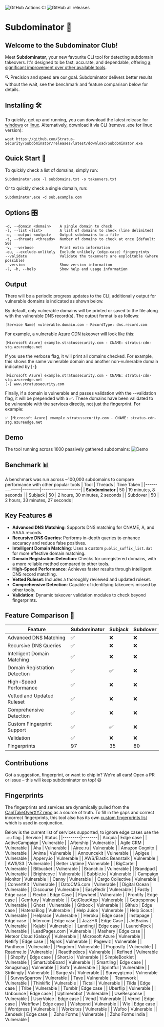 ![GitHub Actions CI](https://github.com/Stratus-Security/Subdominator/workflows/CI/badge.svg)
![GitHub all releases](https://img.shields.io/github/downloads/Stratus-Security/Subdominator/total)

# Subdominator 🚀

## Welcome to the Subdominator Club!
Meet **Subdominator**, your new favourite CLI tool for detecting subdomain takeovers. It's designed to be fast, accurate, and dependable, offering [a significant improvement over other available tools](https://www.stratussecurity.com/post/the-ultimate-subdomain-takeover-tool).

🔍 Precision and speed are our goal. Subdominator delivers better results without the wait, see the benchmark and feature comparison below for details.

## Installing 🛠️
To quickly, get up and running, you can download the latest release for [windows](https://github.com/Stratus-Security/Subdominator/releases/latest/download/Subdominator.exe) or [linux](https://github.com/Stratus-Security/Subdominator/releases/latest/download/Subdominator).
Alternatively, download it via CLI (remove .exe for linux version):
```base
wget https://github.com/Stratus-Security/Subdominator/releases/latest/download/Subdominator.exe
```

## Quick Start 🚦
To quickly check a list of domains, simply run: 
```
Subdominator.exe -l subdomains.txt -o takeovers.txt
```
Or to quickly check a single domain, run:
```
Subdominator.exe -d sub.example.com
```

## Options 🎛️
```
-d, --domain <domain>    A single domain to check
-l, --list <list>        A list of domains to check (line delimited)
-o, --output <output>    Output subdomains to a file
-t, --threads <threads>  Number of domains to check at once [default: 50]
-v, --verbose            Print extra information
-eu, --exclude-unlikely  Exclude unlikely (edge-case) fingerprints
--validate               Validate the takeovers are exploitable (where possible)
--version                Show version information
-?, -h, --help           Show help and usage information
```

## Output
There will be a periodic progress updates to the CLI, additionally output for vulnerable domains is indicated as shown below.

By default, only vulnerable domains will be printed or saved to the file along with the vulnerable DNS record(s).
The output format is as follows:
```
[Service Name] vulnerable.domain.com - RecordType: dns.record.com
```

For example, a vulnerable Azure CDN takeover will look like this:
```
[Microsoft Azure] example.stratussecurity.com - CNAME: stratus-cdn-stg.azureedge.net
``` 

If you use the verbose flag, it will print all domains checked. 
For example, this shows the same vulnerable domain and another non-vulnerable domain indicated by [-]:
```
[Microsoft Azure] example.stratussecurity.com - CNAME: stratus-cdn-stg.azureedge.net
[-] www.stratussecurity.com
```

Finally, if a domain is vulnerable and passes validation with the --validation flag, it will be prepended with a ✅.
These domains have been validated to be vulnerable with the services directly, not just the fingerprint. For example:
```
✅ [Microsoft Azure] example.stratussecurity.com - CNAME: stratus-cdn-stg.azureedge.net
```

## Demo
The tool running across 1000 passively gathered subdomains:
![Demo](https://raw.githubusercontent.com/Stratus-Security/Subdominator/master/Demo.gif)

## Benchmark 📊
A benchmark was run across ~100,000 subdomains to compare performance with other popular tools
| Tool         | Threads | Time Taken         |
|--------------|---------|--------------------|
| **Subdominator** | 50      | 19 minutes, 8 seconds |
| Subjack      | 50      | 2 hours, 30 minutes, 2 seconds |
| Subdover     | 50      | 2 hours, 33 minutes, 27 seconds |

## Key Features 🔥
- **Advanced DNS Matching**: Supports DNS matching for CNAME, A, and AAAA records.
- **Recursive DNS Queries**: Performs in-depth queries to enhance accuracy and reduce false positives.
- **Intelligent Domain Matching**: Uses a custom `public_suffix_list.dat` for more effective domain matching.
- **Domain Registration Detection**: Checks for unregistered domains, with a more reliable method compared to other tools.
- **High-Speed Performance**: Achieves faster results through intelligent DNS record matching.
- **Vetted Ruleset**: Includes a thoroughly reviewed and updated ruleset.
- **Comprehensive Detection**: Capable of identifying takeovers missed by other tools.
- **Validation**: Dynamic takeover validation modules to check beyond fingerprints.

## Feature Comparison 🥊
| Feature                          | Subdominator | Subjack | Subdover |
|----------------------------------|--------------|---------|----------|
| Advanced DNS Matching            | ✅          | ❌      | ❌       |
| Recursive DNS Queries            | ✅          | ❌      | ❌       |
| Intelligent Domain Matching      | ✅          | ❌      | ❌       |
| Domain Registration Detection    | ✅          | ✅      | ❌       |
| High-Speed Performance           | ✅          | ❌      | ❌       |
| Vetted and Updated Ruleset       | ✅          | ❌      | ❌       |
| Comprehensive Detection          | ✅          | ❌      | ❌       |
| Custom Fingerprint Support       | ✅          | ✅      | ❌       |
| Validation                       | ✅          | ❌      | ❌       |
| Fingerprints                     | 97           | 35      | 80       |

## Contributions
Got a suggestion, fingerprint, or want to chip in? We're all ears! Open a PR or issue – this will keep subdominator on top! 😄

## Fingerprints 
The fingerprints and services are dynamically pulled from the [CanITakeOverXYZ repo](https://github.com/EdOverflow/can-i-take-over-xyz) as a source of truth. To fill in the gaps and correct incorrect fingerprints, this tool also has its own [custom fingerprints list](https://github.com/Stratus-Security/Subdominator/blob/master/Subdominator/custom_fingerprints.json) which is used in conjunction.

Below is the current list of services supported, to ignore edge cases use the `-eu` flag.
| Service | Status |
|---------|--------|
| Acquia | Edge case |
| ActiveCampaign | Vulnerable |
| Aftership | Vulnerable |
| Agile CRM | Vulnerable |
| Aha | Vulnerable |
| Airee.ru | Vulnerable |
| Amazon Cognito | Vulnerable |
| Anima | Vulnerable |
| Announcekit | Vulnerable |
| Apigee | Vulnerable |
| Appery.io | Vulnerable |
| AWS/Elastic Beanstalk | Vulnerable |
| AWS/S3 | Vulnerable |
| Better Uptime | Vulnerable |
| BigCartel | Vulnerable |
| Bitbucket | Vulnerable |
| Branch.io | Vulnerable |
| Brandpad | Vulnerable |
| Brightcove | Vulnerable |
| Bubble.io | Vulnerable |
| Campaign Monitor | Vulnerable |
| Canny | Vulnerable |
| Cargo Collective | Vulnerable |
| ConvertKit | Vulnerable |
| DatoCMS.com | Vulnerable |
| Digital Ocean | Vulnerable |
| Discourse | Vulnerable |
| EasyRedir | Vulnerable |
| Fastly | Edge case |
| Flexbe | Edge Case |
| Flywheel | Vulnerable |
| Frontify | Edge case |
| Gemfury | Vulnerable |
| GetCloudApp | Vulnerable |
| Getresponse | Vulnerable |
| Ghost | Vulnerable |
| Gitbook | Vulnerable |
| Github | Edge case |
| HatenaBlog | Vulnerable |
| Help Juice | Vulnerable |
| Help Scout | Vulnerable |
| Helprace | Vulnerable |
| Heroku | Edge case |
| Instapage | Edge case |
| Intercom | Edge case |
| JazzHR | Edge Case |
| JetBrains | Vulnerable |
| Kajabi | Vulnerable |
| Landingi | Edge case |
| LaunchRock | Vulnerable |
| LeadPages.com | Vulnerable |
| Mashery | Edge case |
| Meteor Cloud (Galaxy) | Vulnerable |
| Microsoft Azure | Vulnerable |
| Netlify | Edge case |
| Ngrok | Vulnerable |
| Pagewiz | Vulnerable |
| Pantheon | Vulnerable |
| Pingdom | Vulnerable |
| Proposify | Vulnerable |
| Readme.io | Vulnerable |
| Readthedocs | Vulnerable |
| Refined | Vulnerable |
| Shopify | Edge case |
| Short.io | Vulnerable |
| SimpleBooklet | Vulnerable |
| SmartJobBoard | Vulnerable |
| Smartling | Edge case |
| Smugsmug | Vulnerable |
| Softr | Vulnerable |
| Sprintful | Vulnerable |
| Strikingly | Vulnerable |
| Surge.sh | Vulnerable |
| Surveygizmo | Vulnerable |
| SurveySparrow | Vulnerable |
| Tave | Vulnerable |
| Teamwork | Vulnerable |
| Thinkific | Vulnerable |
| Tictail | Vulnerable |
| Tilda | Edge case |
| Tribe | Vulnerable |
| Tumblr | Edge case |
| Uberflip | Vulnerable |
| Unbounce | Edge case |
| Uptimerobot | Vulnerable |
| UseResponse | Vulnerable |
| UserVoice | Edge case |
| Vend | Vulnerable |
| Vercel | Edge case |
| Webflow | Edge case |
| Wishpond | Vulnerable |
| Wix | Edge case |
| Wordpress | Vulnerable |
| Worksites | Vulnerable |
| Wufoo | Vulnerable |
| Zendesk | Edge case |
| Zoho Forms | Vulnerable |
| Zoho Forms India | Vulnerable |